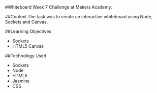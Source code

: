 #Whiteboard
Week 7 Challenge at Makers Academy.

##Context
The task was to create an interactive whiteboard using Node, Sockets and Canvas.

##Learning Objectives
- Sockets
- HTML5 Canvas

##Technology Used
- Sockets
- Node
- HTML5
- Jasmine
- CSS
